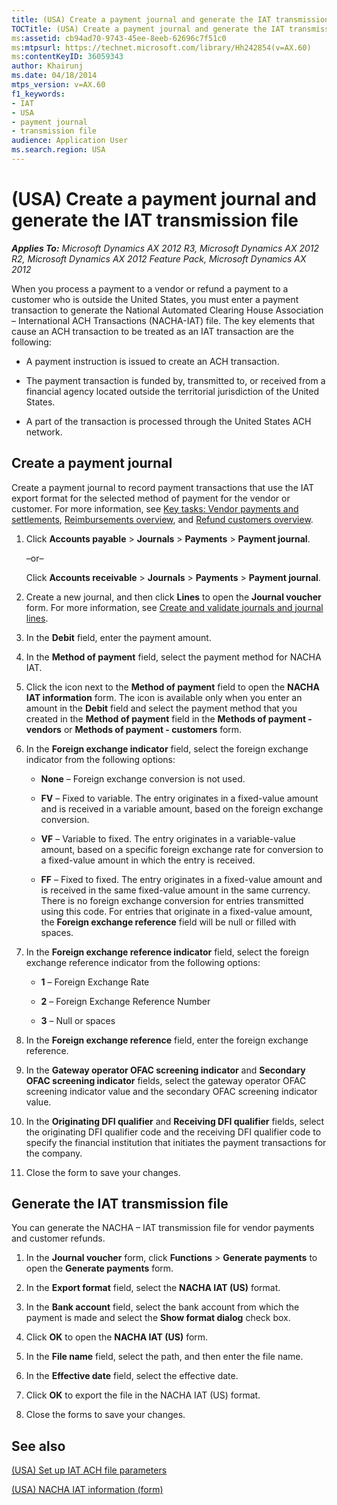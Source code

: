 ```yaml
---
title: (USA) Create a payment journal and generate the IAT transmission file
TOCTitle: (USA) Create a payment journal and generate the IAT transmission file
ms:assetid: cb94ad70-9743-45ee-8eeb-62696c7f51c0
ms:mtpsurl: https://technet.microsoft.com/library/Hh242854(v=AX.60)
ms:contentKeyID: 36059343
author: Khairunj
ms.date: 04/18/2014
mtps_version: v=AX.60
f1_keywords:
- IAT
- USA
- payment journal
- transmission file
audience: Application User
ms.search.region: USA
---
```


# (USA) Create a payment journal and generate the IAT transmission file 


_**Applies To:** Microsoft Dynamics AX 2012 R3, Microsoft Dynamics AX 2012 R2, Microsoft Dynamics AX 2012 Feature Pack, Microsoft Dynamics AX 2012_

When you process a payment to a vendor or refund a payment to a customer who is outside the United States, you must enter a payment transaction to generate the National Automated Clearing House Association – International ACH Transactions (NACHA-IAT) file. The key elements that cause an ACH transaction to be treated as an IAT transaction are the following:

  - A payment instruction is issued to create an ACH transaction.

  - The payment transaction is funded by, transmitted to, or received from a financial agency located outside the territorial jurisdiction of the United States.

  - A part of the transaction is processed through the United States ACH network.

## Create a payment journal

Create a payment journal to record payment transactions that use the IAT export format for the selected method of payment for the vendor or customer. For more information, see [Key tasks: Vendor payments and settlements](key-tasks-vendor-payments-and-settlements.md), [Reimbursements overview](reimbursements-overview.md), and [Refund customers overview](refund-customers-overview.md).

1.  Click **Accounts payable** \> **Journals** \> **Payments** \> **Payment journal**.
    
    –or–
    
    Click **Accounts receivable** \> **Journals** \> **Payments** \> **Payment journal**.

2.  Create a new journal, and then click **Lines** to open the **Journal voucher** form. For more information, see [Create and validate journals and journal lines](create-and-validate-journals-and-journal-lines.md).

3.  In the **Debit** field, enter the payment amount.

4.  In the **Method of payment** field, select the payment method for NACHA IAT.

5.  Click the icon next to the **Method of payment** field to open the **NACHA IAT information** form. The icon is available only when you enter an amount in the **Debit** field and select the payment method that you created in the **Method of payment** field in the **Methods of payment - vendors** or **Methods of payment - customers** form.

6.  In the **Foreign exchange indicator** field, select the foreign exchange indicator from the following options:
    
      - **None** – Foreign exchange conversion is not used.
    
      - **FV** – Fixed to variable. The entry originates in a fixed-value amount and is received in a variable amount, based on the foreign exchange conversion.
    
      - **VF** – Variable to fixed. The entry originates in a variable-value amount, based on a specific foreign exchange rate for conversion to a fixed-value amount in which the entry is received.
    
      - **FF** – Fixed to fixed. The entry originates in a fixed-value amount and is received in the same fixed-value amount in the same currency. There is no foreign exchange conversion for entries transmitted using this code. For entries that originate in a fixed-value amount, the **Foreign exchange reference** field will be null or filled with spaces.

7.  In the **Foreign exchange reference indicator** field, select the foreign exchange reference indicator from the following options:
    
      - **1** – Foreign Exchange Rate
    
      - **2** – Foreign Exchange Reference Number
    
      - **3** – Null or spaces

8.  In the **Foreign exchange reference** field, enter the foreign exchange reference.

9.  In the **Gateway operator OFAC screening indicator** and **Secondary OFAC screening indicator** fields, select the gateway operator OFAC screening indicator value and the secondary OFAC screening indicator value.

10. In the **Originating DFI qualifier** and **Receiving DFI qualifier** fields, select the originating DFI qualifier code and the receiving DFI qualifier code to specify the financial institution that initiates the payment transactions for the company.

11. Close the form to save your changes.

## Generate the IAT transmission file

You can generate the NACHA – IAT transmission file for vendor payments and customer refunds.

1.  In the **Journal voucher** form, click **Functions** \> **Generate payments** to open the **Generate payments** form.

2.  In the **Export format** field, select the **NACHA IAT (US)** format.

3.  In the **Bank account** field, select the bank account from which the payment is made and select the **Show format dialog** check box.

4.  Click **OK** to open the **NACHA IAT (US)** form.

5.  In the **File name** field, select the path, and then enter the file name.

6.  In the **Effective date** field, select the effective date.

7.  Click **OK** to export the file in the NACHA IAT (US) format.

8.  Close the forms to save your changes.

## See also

[(USA) Set up IAT ACH file parameters](usa-set-up-iat-ach-file-parameters.md)

[(USA) NACHA IAT information (form)](https://technet.microsoft.com/library/hh227435\(v=ax.60\))

  


